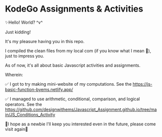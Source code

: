 
# KodeGo Assignments & Activities

✨Hello! World? ^v^

Just kidding! 

It's my pleasure having you in this repo.

I compiled the clean files from my local com (if you know what I mean 🤦), just to impress you. 

As of now, it's all about basic Javascript activities and assignments.

Wherein:

✅ I got to try making mini-website of my computations. 
See the https://js-basic-function-byems.netlify.app/

✅ I managed to use arithmetic, conditional, comparison, and logical operators.
See the https://github.com/designwithems/Javascript_Assignment.github.io/tree/main/JS_Conditions_Activity  

🎉I hope as a newbie I'll keep you interested even in the future, please come visit again🎉
